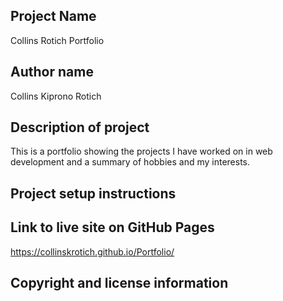 ## Project Name
 Collins Rotich Portfolio

## Author name
 Collins Kiprono Rotich

## Description of project
This is a portfolio showing the projects I have worked on in web development and a summary of hobbies and my interests.

## Project setup instructions

## Link to live site on GitHub Pages
https://collinskrotich.github.io/Portfolio/

## Copyright and license information
